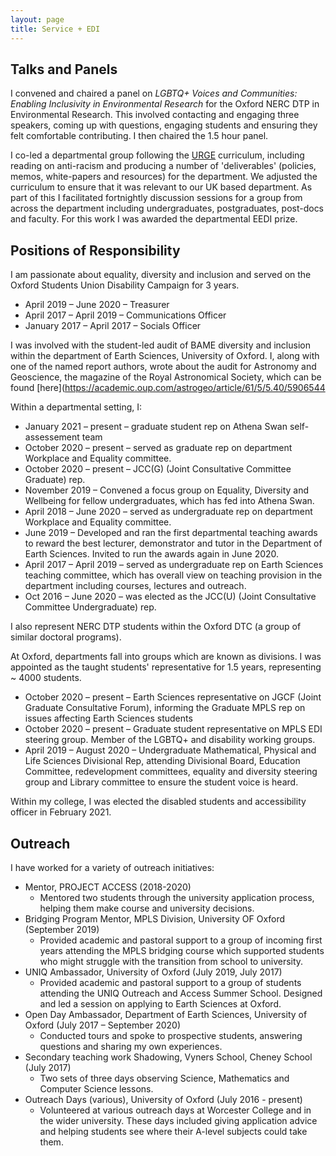 ```yaml
---
layout: page
title: Service + EDI
---
```

## Talks and Panels
I convened and chaired a panel on _LGBTQ+ Voices and Communities: Enabling Inclusivity in Environmental Research_ for the Oxford NERC DTP in Environmental Research. This involved contacting and engaging three speakers, coming up with questions, engaging students and ensuring they felt comfortable contributing. I then chaired the 1.5 hour panel. 

I co-led a departmental group following the [URGE](urgeoscience.org) curriculum, including reading on anti-racism and producing a number of 'deliverables' (policies, memos, white-papers and resources) for the department. We adjusted the curriculum to ensure that it was relevant to our UK based department. As part of this I facilitated fortnightly discussion sessions for a group from across the department including undergraduates, postgraduates, post-docs and faculty. For this work I was awarded the departmental EEDI prize. 

## Positions of Responsibility
I am passionate about equality, diversity and inclusion and served on the Oxford Students Union Disability Campaign for 3 years.
+ April 2019 – June 2020 – Treasurer 
+	April 2017 – April 2019 – Communications Officer 
+ January 2017 – April 2017 – Socials Officer

I was involved with the student-led audit of BAME diversity and inclusion within the department of Earth Sciences, University of Oxford. I, along with one of the named report authors, wrote about the audit for Astronomy and Geoscience, the magazine of the Royal Astronomical Society, which can be found [here](https://academic.oup.com/astrogeo/article/61/5/5.40/5906544

Within a departmental setting, I:
+	January 2021 – present – graduate student rep on Athena Swan self-assessement team
+	October 2020 – present – served as graduate rep on department Workplace and Equality committee. 
+	October 2020 – present – JCC(G) (Joint Consultative Committee Graduate) rep.
+	November 2019 – Convened a focus group on Equality, Diversity and Wellbeing for fellow undergraduates, which has fed into Athena Swan.
+	April 2018 – June 2020 – served as undergraduate rep on department Workplace and Equality committee. 
+	June 2019 – Developed and ran the first departmental teaching awards to reward the best lecturer, demonstrator and tutor in the Department of Earth Sciences. Invited to run the awards again in June 2020.  
+ April 2017 – April 2019 – served as undergraduate rep on Earth Sciences teaching committee, which has overall view on teaching provision in the department including courses, lectures and outreach.
+ Oct 2016 – June 2020 – was elected as the JCC(U) (Joint Consultative Committee Undergraduate) rep.

I also represent NERC DTP students within the Oxford DTC (a group of similar doctoral programs). 

At Oxford, departments fall into groups which are known as divisions. I was appointed as the taught students' representative for 1.5 years, representing ~ 4000 students.
+ October 2020 – present – Earth Sciences representative on JGCF (Joint Graduate Consultative Forum), informing the Graduate MPLS rep on issues affecting Earth Sciences students
+ October 2020 – present – Graduate student representative on MPLS EDI steering group. Member of the LGBTQ+ and disability working groups. 
+ April 2019 – August 2020 – Undergraduate Mathematical, Physical and Life Sciences Divisional Rep, attending Divisional Board, Education Committee, redevelopment committees, equality and diversity steering group and Library committee to ensure the student voice is heard. 

Within my college, I was elected the disabled students and accessibility officer in February 2021.

## Outreach
I have worked for a variety of outreach initiatives:
* Mentor, PROJECT ACCESS (2018-2020)
  * Mentored two students through the university application process, helping them make course and university decisions. 
* Bridging Program Mentor, MPLS Division, University OF Oxford (September 2019)
  * Provided academic and pastoral support to a group of incoming first years attending the MPLS bridging course which supported students who might struggle with the transition from school to university.
* UNIQ Ambassador, University of Oxford (July 2019, July 2017)
  * Provided academic and pastoral support to a group of students attending the UNIQ Outreach and Access Summer School. Designed and led a session on applying to Earth Sciences at Oxford.
* Open Day Ambassador, Department of Earth Sciences, University of Oxford (July 2017 – September 2020)
  * Conducted tours and spoke to prospective students, answering questions and sharing my own experiences.
* Secondary teaching work Shadowing, Vyners School, Cheney School (July 2017)
  * Two sets of three days observing Science, Mathematics and Computer Science lessons.
* Outreach Days (various), University of Oxford (July 2016 - present)
  * Volunteered at various outreach days at Worcester College and in the wider university. These days included giving application advice and helping students see where their A-level subjects could take them.


